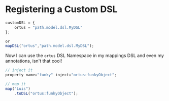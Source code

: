 # Registering a Custom DSL

```javascript
customDSL = {
	ortus = "path.model.dsl.MyDSL"
};

or
mapDSL("ortus","path.model.dsl.MyDSL");

```

Now I can use the `ortus` DSL Namespace in my mappings DSL and even my annotations, isn't that cool!

```javascript
// inject it
property name="funky" inject="ortus:funkyObject";

// map it
map("Luis")
	.toDSL("ortus:funkyObject");
```
